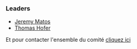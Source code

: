 ### Leaders
* [Jeremy Matos](mailto:jeremy.matos@owasp.org)
* [Thomas Hofer](mailto:thomas.hofer@owasp.org)






Et pour contacter l'ensemble du comité [cliquez ici](mailto:geneva-chapter@owasp.org)
